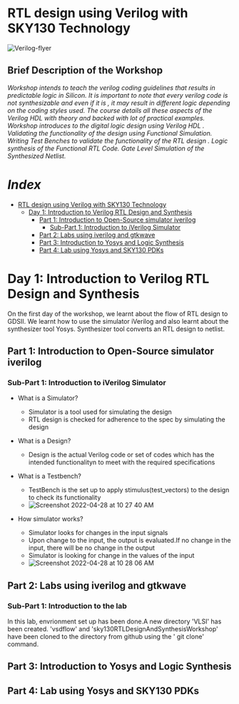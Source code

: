 # RTL design using Verilog with SKY130 Technology 
![Verilog-flyer](https://user-images.githubusercontent.com/100710081/165515835-c9e707e7-cc42-4439-8f95-81b94bb8a397.png)

## Brief Description of the Workshop

*Workshop intends to teach the verilog coding guidelines that results in predictable logic in Silicon. It is important to note that every verilog code is not synthesizable and even if it is , it may result in different logic depending on the coding styles used. The course details all these aspects of the Verilog HDL with theory and backed with lot of practical examples. Workshop introduces to the digital logic design using Verilog HDL . Validating the functionality of the design using Functional Simulation. Writing Test Benches to validate the functionality of the RTL design . Logic synthesis of the Functional RTL Code. Gate Level Simulation of the Synthesized Netlist.*
# *Index*
- [RTL design using Verilog with SKY130 Technology](https://github.com/runalpanja/RTLDesignUsingVerilogWithSKY130Technology/blob/main/README.md#rtl-design-using-verilog-with-sky130-technology)
  - [Day 1: Introduction to Verilog RTL Design and Synthesis](https://github.com/runalpanja/RTLDesignUsingVerilogWithSKY130Technology/blob/main/README.md#day-1-introduction-to-verilog-rtl-design-and-synthesis)
    - [Part 1: Introduction to Open-Source simulator iverilog](https://github.com/runalpanja/RTLDesignUsingVerilogWithSKY130Technology/blob/main/README.md#part-1-introduction-to-open-source-simulator-iverilog)
      - [Sub-Part 1: Introduction to iVerilog Simulator](https://github.com/runalpanja/RTLDesignUsingVerilogWithSKY130Technology/blob/main/README.md#sub-part-1-introduction-to-iverilog-simulator)  
    - [Part 2: Labs using iverilog and gtkwave](https://github.com/runalpanja/RTLDesignUsingVerilogWithSKY130Technology/blob/main/README.md#part-2-labs-using-iverilog-and-gtkwave)
    - [Part 3: Introduction to Yosys and Logic Synthesis](https://github.com/runalpanja/RTLDesignUsingVerilogWithSKY130Technology/blob/main/README.md#part-3-introduction-to-yosys-and-logic-synthesis)
    - [Part 4: Lab using Yosys and SKY130 PDKs](https://github.com/runalpanja/RTLDesignUsingVerilogWithSKY130Technology/blob/main/README.md#part-4-lab-using-yosys-and-sky130-pdks)











# Day 1: Introduction to Verilog RTL Design and Synthesis
On the first day of the workshop, we learnt about the flow of RTL design to GDSII. We learnt how to use the simulator iVerilog and also learnt about the synthesizer tool Yosys. Synthesizer tool converts an RTL design to netlist.
## Part 1: Introduction to Open-Source simulator iverilog
### Sub-Part 1: Introduction to iVerilog Simulator
-  What is a Simulator?
    -   Simulator is a tool used for simulating the design
    -   RTL design is checked for adherence to the spec by simulating the design
- What is a Design?
    -   Design is the actual Verilog code or set of codes which has the intended functionalityn to meet with the required specifications
- What is a Testbench? 
    -   TestBench is the set up to apply stimulus(test_vectors) to the design to check its functionality
    -   ![Screenshot 2022-04-28 at 10 27 40 AM](https://user-images.githubusercontent.com/100710081/165680015-a6474780-d33d-42f9-be1e-eae923873e52.png)

- How simulator works?
    - Simulator looks for changes in the input signals
    - Upon change to the input, the output is evaluated.If no change in the input, there will be no change in the output    
    - Simulator is looking for change in the values of the input
    - ![Screenshot 2022-04-28 at 10 28 06 AM](https://user-images.githubusercontent.com/100710081/165680028-5f937eb0-57be-4b35-91c4-039f2ab441fc.png)



    
## Part 2: Labs using iverilog and gtkwave
### Sub-Part 1: Introduction to the lab
In this lab, envrionment set up has been done.A new directory 'VLSI' has been created. 'vsdflow' and 'sky130RTLDesignAndSynthesisWorkshop' have been cloned to the directory from github using the ' git clone' command.


## Part 3: Introduction to Yosys and Logic Synthesis

## Part 4: Lab using Yosys and SKY130 PDKs



